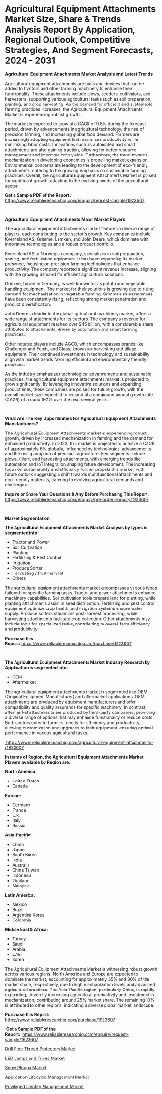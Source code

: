 <p><h1>Agricultural Equipment Attachments Market Size, Share & Trends Analysis Report By Application, Regional Outlook, Competitive Strategies, And Segment Forecasts, 2024 - 2031</h1></p><p><strong>Agricultural Equipment Attachments Market Analysis and Latest Trends</strong></p>
<p><p>Agricultural equipment attachments are tools and devices that can be added to tractors and other farming machinery to enhance their functionality. These attachments include plows, seeders, cultivators, and harvesters, supporting various agricultural tasks such as soil preparation, planting, and crop harvesting. As the demand for efficient and sustainable farming practices increases, the Agricultural Equipment Attachments Market is experiencing robust growth. </p><p>The market is expected to grow at a CAGR of 9.8% during the forecast period, driven by advancements in agricultural technology, the rise of precision farming, and increasing global food demand. Farmers are increasingly adopting equipment that maximizes productivity while minimizing labor costs. Innovations such as automated and smart attachments are also gaining traction, allowing for better resource management and improved crop yields. Furthermore, the trend towards mechanization in developing economies is propelling market expansion. Environmental concerns are leading to the development of eco-friendly attachments, catering to the growing emphasis on sustainable farming practices. Overall, the Agricultural Equipment Attachments Market is poised for significant growth, adapting to the evolving needs of the agricultural sector.</p></p>
<p><strong>Get a Sample PDF of the Report:&nbsp;</strong> <a href="https://www.reliableresearchiq.com/enquiry/request-sample/1923607?utm_campaign=1144&utm_medium=2&utm_source=Github&utm_content=ia&utm_term=24102024&utm_id=agricultural-equipment-attachments">https://www.reliableresearchiq.com/enquiry/request-sample/1923607</a></p>
<p>&nbsp;</p>
<p><strong>Agricultural Equipment Attachments Major Market Players</strong></p>
<p><p>The agricultural equipment attachments market features a diverse range of players, each contributing to the sector's growth. Key companies include Kverneland AS, Grimme, Lemken, and John Deere, which dominate with innovative technologies and a robust product portfolio.</p><p>Kverneland AS, a Norwegian company, specializes in soil preparation, sowing, and fertilization equipment. It has been expanding its market presence, focusing on precision farming technologies that enhance productivity. The company reported a significant revenue increase, aligning with the growing demand for efficient agricultural solutions.</p><p>Grimme, based in Germany, is well-known for its potato and vegetable handling equipment. The market for their solutions is growing due to rising demand for mechanization in vegetable farming. Grimme’s sales revenues have been consistently rising, reflecting strong market penetration and product diversification.</p><p>John Deere, a leader in the global agricultural machinery market, offers a wide range of attachments for its tractors. The company's revenue for agricultural equipment reached over $45 billion, with a considerable share attributed to attachments, driven by automation and smart farming practices.</p><p>Other notable players include AGCO, which encompasses brands like Challenger and Fendt, and Claas, known for harvesting and tillage equipment. Their continued investments in technology and sustainability align with market trends favoring efficient and environmentally friendly practices.</p><p>As the industry emphasizes technological advancements and sustainable practices, the agricultural equipment attachments market is projected to grow significantly. By leveraging innovative solutions and expanding product lines, these companies are poised for future growth, with the overall market size expected to expand at a compound annual growth rate (CAGR) of around 5-7% over the next several years.</p></p>
<p>&nbsp;</p>
<p><strong>What Are The Key Opportunities For Agricultural Equipment Attachments Manufacturers?</strong></p>
<p><p>The Agricultural Equipment Attachments market is experiencing robust growth, driven by increased mechanization in farming and the demand for enhanced productivity. In 2023, this market is projected to achieve a CAGR of approximately 6% globally, influenced by technological advancements and the rising adoption of precision agriculture. Key segments include plows, tillers, and harvesting attachments, with emerging trends like automation and IoT integration shaping future development. The increasing focus on sustainability and efficiency further propels this market, with future outlook suggesting a shift towards multifunctional attachments and eco-friendly materials, catering to evolving agricultural demands and challenges.</p></p>
<p><strong>Inquire or Share Your Questions If Any Before Purchasing This Report:</strong> <a href="https://www.reliableresearchiq.com/enquiry/pre-order-enquiry/1923607?utm_campaign=1144&utm_medium=2&utm_source=Github&utm_content=ia&utm_term=24102024&utm_id=agricultural-equipment-attachments">https://www.reliableresearchiq.com/enquiry/pre-order-enquiry/1923607</a></p>
<p>&nbsp;</p>
<p><strong>Market Segmentation</strong></p>
<p><strong>The Agricultural Equipment Attachments Market Analysis by types is segmented into:</strong></p>
<p><ul><li>Tractor and Power</li><li>Soil Cultivation</li><li>Planting</li><li>Fertilizing & Pest Control</li><li>Irrigation</li><li>Produce Sorter</li><li>Harvesting / Post-harvest</li><li>Others</li></ul></p>
<p><p>The agricultural equipment attachments market encompasses various types tailored for specific farming tasks. Tractor and power attachments enhance machinery capabilities. Soil cultivation tools prepare land for planting, while planting attachments assist in seed distribution. Fertilizing and pest control equipment optimize crop health, and irrigation systems ensure water supply. Produce sorters streamline post-harvest processing, while harvesting attachments facilitate crop collection. Other attachments may include tools for specialized tasks, contributing to overall farm efficiency and productivity.</p></p>
<p><strong>Purchase this Report:&nbsp;</strong><a href="https://www.reliableresearchiq.com/purchase/1923607?utm_campaign=1144&utm_medium=2&utm_source=Github&utm_content=ia&utm_term=24102024&utm_id=agricultural-equipment-attachments">https://www.reliableresearchiq.com/purchase/1923607</a></p>
<p>&nbsp;</p>
<p><strong>The Agricultural Equipment Attachments Market Industry Research by Application is segmented into:</strong></p>
<p><ul><li>OEM</li><li>Aftermarket</li></ul></p>
<p><p>The agricultural equipment attachments market is segmented into OEM (Original Equipment Manufacturer) and aftermarket applications. OEM attachments are produced by equipment manufacturers and offer compatibility and quality assurance for specific machinery. In contrast, aftermarket attachments are produced by third-party companies, providing a diverse range of options that may enhance functionality or reduce costs. Both sectors cater to farmers' needs for efficiency and productivity, allowing customization and upgrades to their equipment, ensuring optimal performance in various agricultural tasks.</p></p>
<p><a href="https://www.reliableresearchiq.com/agricultural-equipment-attachments-r1923607?utm_campaign=1144&utm_medium=2&utm_source=Github&utm_content=ia&utm_term=24102024&utm_id=agricultural-equipment-attachments">&nbsp;https://www.reliableresearchiq.com/agricultural-equipment-attachments-r1923607</a></p>
<p><strong>In terms of Region, the Agricultural Equipment Attachments Market Players available by Region are:</strong></p>
<p>
    <p> <strong> North America: </strong>
        <ul>
            <li>United States</li>
            <li>Canada</li>
        </ul>
        </p> 
    <p> <strong> Europe: </strong>
        <ul>
            <li>Germany</li>
            <li>France</li>
            <li>U.K.</li>
            <li>Italy</li>
            <li>Russia</li>
        </ul>
        </p> 
    <p> <strong> Asia-Pacific: </strong>
        <ul>
            <li>China</li>
            <li>Japan</li>
            <li>South Korea</li>
            <li>India</li>
            <li>Australia</li>
            <li>China Taiwan</li>
            <li>Indonesia</li>
            <li>Thailand</li>
            <li>Malaysia</li>
        </ul>
        </p> 
    <p> <strong> Latin America: </strong>
        <ul>
            <li>Mexico</li>
            <li>Brazil</li>
            <li>Argentina Korea</li>
            <li>Colombia</li>
        </ul>
        </p> 
    <p> <strong> Middle East & Africa: </strong>
        <ul>
            <li>Turkey</li>
            <li>Saudi</li>
            <li>Arabia</li>
            <li>UAE</li>
            <li>Korea</li>
        </ul>
    </p>
    </p>
<p><p>The Agricultural Equipment Attachments Market is witnessing robust growth across various regions. North America and Europe are expected to dominate the market, accounting for approximately 35% and 30% of the market share, respectively, due to high mechanization levels and advanced agricultural practices. The Asia-Pacific region, particularly China, is rapidly expanding, driven by increasing agricultural productivity and investment in mechanization, contributing around 25% market share. The remaining 10% is attributed to other regions, indicating a diverse global market landscape.</p></p>
<p><strong>Purchase this Report: </strong><a href="https://www.reliableresearchiq.com/purchase/1923607?utm_campaign=1144&utm_medium=2&utm_source=Github&utm_content=ia&utm_term=24102024&utm_id=agricultural-equipment-attachments">https://www.reliableresearchiq.com/purchase/1923607</a></p>
<p>&nbsp;<strong>Get a Sample PDF of the Report:&nbsp;&nbsp;</strong><a href="https://www.reliableresearchiq.com/enquiry/request-sample/1923607?utm_campaign=1144&utm_medium=2&utm_source=Github&utm_content=ia&utm_term=24102024&utm_id=agricultural-equipment-attachments">https://www.reliableresearchiq.com/enquiry/request-sample/1923607</a></p>
<p><strong></strong></p>
<p><p><a href="https://issuu.com/reportprime-2/docs/drill-pipe-thread-protectors-market_66acd7a0bf59e5?utm_campaign=1144&utm_medium=2&utm_source=Github&utm_content=ia&utm_term=24102024&utm_id=agricultural-equipment-attachments">Drill Pipe Thread Protectors Market</a></p><p><a href="https://github.com/sharitatri97/Market-Research-Report-List-1/blob/main/led-lamps-and-tubes-market.md?utm_campaign=1144&utm_medium=2&utm_source=Github&utm_content=ia&utm_term=24102024&utm_id=agricultural-equipment-attachments">LED Lamps and Tubes Market</a></p><p><a href="https://issuu.com/reportprime-2/docs/snow-plough-market-size-2030.pptx_bfd1541c9b0df3?utm_campaign=1144&utm_medium=2&utm_source=Github&utm_content=ia&utm_term=24102024&utm_id=agricultural-equipment-attachments">Snow Plough Market</a></p><p><a href="https://www.linkedin.com/pulse/application-lifecycle-management-value-chain-analysis-from-raw-deekf?utm_campaign=1144&utm_medium=2&utm_source=Github&utm_content=ia&utm_term=24102024&utm_id=agricultural-equipment-attachments">Application Lifecycle Management Market</a></p><p><a href="https://www.linkedin.com/pulse/comprehensive-privileged-identity-management-market-report-regional-qugbf?utm_campaign=1144&utm_medium=2&utm_source=Github&utm_content=ia&utm_term=24102024&utm_id=agricultural-equipment-attachments">Privileged Identity Management Market</a></p></p>